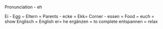 Pronunciation - eh

Ei - Egg ~
Eltern = Parents -
ecke = Ekk= Corner -
essen = Food ~
euch = show
Englisch = English
er= he
ergänzen = to complete
entspannen = relax


